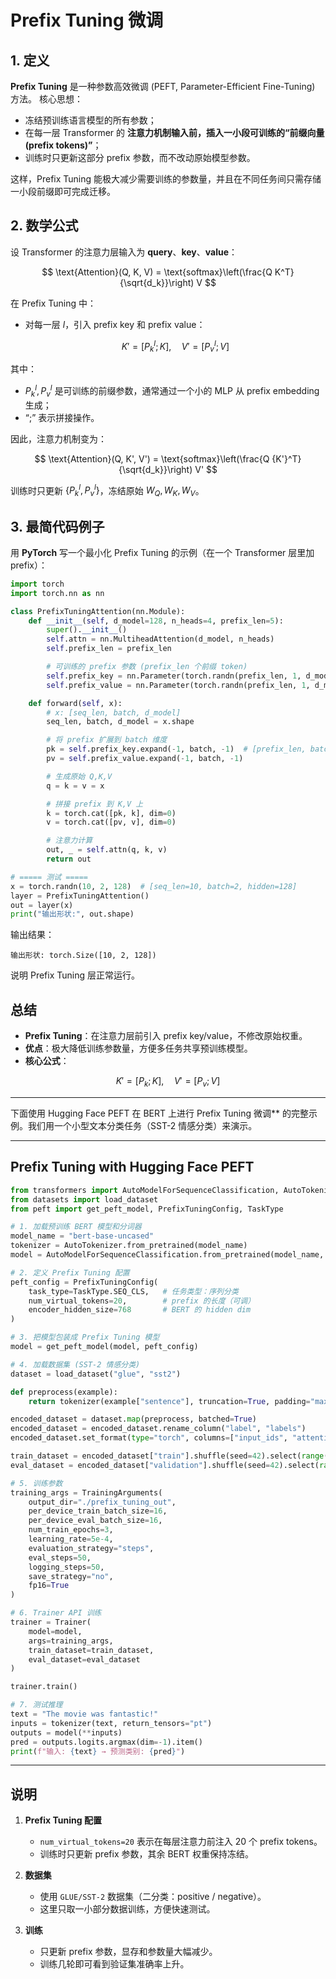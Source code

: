 # Prefix Tuning 微调


## 1. 定义

**Prefix Tuning** 是一种参数高效微调 (PEFT, Parameter-Efficient Fine-Tuning) 方法。
核心思想：

* 冻结预训练语言模型的所有参数；
* 在每一层 Transformer 的 **注意力机制输入前，插入一小段可训练的“前缀向量 (prefix tokens)”**；
* 训练时只更新这部分 prefix 参数，而不改动原始模型参数。

这样，Prefix Tuning 能极大减少需要训练的参数量，并且在不同任务间只需存储一小段前缀即可完成迁移。



## 2. 数学公式

设 Transformer 的注意力层输入为 **query**、**key**、**value**：

$$
\text{Attention}(Q, K, V) = \text{softmax}\left(\frac{Q K^T}{\sqrt{d_k}}\right) V
$$

在 Prefix Tuning 中：

* 对每一层 $l$，引入 prefix key 和 prefix value：

  $$
  K' = [P_k^l; K], \quad V' = [P_v^l; V]
  $$

其中：

* $P_k^l, P_v^l$ 是可训练的前缀参数，通常通过一个小的 MLP 从 prefix embedding 生成；
* “;” 表示拼接操作。

因此，注意力机制变为：

$$
\text{Attention}(Q, K', V') = \text{softmax}\left(\frac{Q {K'}^T}{\sqrt{d_k}}\right) V'
$$

训练时只更新 $\{P_k^l, P_v^l\}$，冻结原始 $W_Q, W_K, W_V$。


## 3. 最简代码例子

用 **PyTorch** 写一个最小化 Prefix Tuning 的示例（在一个 Transformer 层里加 prefix）：

```python
import torch
import torch.nn as nn

class PrefixTuningAttention(nn.Module):
    def __init__(self, d_model=128, n_heads=4, prefix_len=5):
        super().__init__()
        self.attn = nn.MultiheadAttention(d_model, n_heads)
        self.prefix_len = prefix_len

        # 可训练的 prefix 参数 (prefix_len 个前缀 token)
        self.prefix_key = nn.Parameter(torch.randn(prefix_len, 1, d_model))
        self.prefix_value = nn.Parameter(torch.randn(prefix_len, 1, d_model))

    def forward(self, x):
        # x: [seq_len, batch, d_model]
        seq_len, batch, d_model = x.shape

        # 将 prefix 扩展到 batch 维度
        pk = self.prefix_key.expand(-1, batch, -1)  # [prefix_len, batch, d_model]
        pv = self.prefix_value.expand(-1, batch, -1)

        # 生成原始 Q,K,V
        q = k = v = x

        # 拼接 prefix 到 K,V 上
        k = torch.cat([pk, k], dim=0)
        v = torch.cat([pv, v], dim=0)

        # 注意力计算
        out, _ = self.attn(q, k, v)
        return out

# ===== 测试 =====
x = torch.randn(10, 2, 128)  # [seq_len=10, batch=2, hidden=128]
layer = PrefixTuningAttention()
out = layer(x)
print("输出形状:", out.shape)
```

输出结果：

```
输出形状: torch.Size([10, 2, 128])
```

说明 Prefix Tuning 层正常运行。



## 总结

* **Prefix Tuning**：在注意力层前引入 prefix key/value，不修改原始权重。
* **优点**：极大降低训练参数量，方便多任务共享预训练模型。
* **核心公式**：

$$
K' = [P_k; K], \quad V' = [P_v; V]
$$

---

下面使用 Hugging Face PEFT 在 BERT 上进行 Prefix Tuning 微调** 的完整示例。我们用一个小型文本分类任务（SST-2 情感分类）来演示。

---

## Prefix Tuning with Hugging Face PEFT

```python
from transformers import AutoModelForSequenceClassification, AutoTokenizer, TrainingArguments, Trainer
from datasets import load_dataset
from peft import get_peft_model, PrefixTuningConfig, TaskType

# 1. 加载预训练 BERT 模型和分词器
model_name = "bert-base-uncased"
tokenizer = AutoTokenizer.from_pretrained(model_name)
model = AutoModelForSequenceClassification.from_pretrained(model_name, num_labels=2)

# 2. 定义 Prefix Tuning 配置
peft_config = PrefixTuningConfig(
    task_type=TaskType.SEQ_CLS,   # 任务类型：序列分类
    num_virtual_tokens=20,        # prefix 的长度（可调）
    encoder_hidden_size=768       # BERT 的 hidden dim
)

# 3. 把模型包装成 Prefix Tuning 模型
model = get_peft_model(model, peft_config)

# 4. 加载数据集 (SST-2 情感分类)
dataset = load_dataset("glue", "sst2")

def preprocess(example):
    return tokenizer(example["sentence"], truncation=True, padding="max_length", max_length=128)

encoded_dataset = dataset.map(preprocess, batched=True)
encoded_dataset = encoded_dataset.rename_column("label", "labels")
encoded_dataset.set_format(type="torch", columns=["input_ids", "attention_mask", "labels"])

train_dataset = encoded_dataset["train"].shuffle(seed=42).select(range(2000))  # 小样本演示
eval_dataset = encoded_dataset["validation"].shuffle(seed=42).select(range(500))

# 5. 训练参数
training_args = TrainingArguments(
    output_dir="./prefix_tuning_out",
    per_device_train_batch_size=16,
    per_device_eval_batch_size=16,
    num_train_epochs=3,
    learning_rate=5e-4,
    evaluation_strategy="steps",
    eval_steps=50,
    logging_steps=50,
    save_strategy="no",
    fp16=True
)

# 6. Trainer API 训练
trainer = Trainer(
    model=model,
    args=training_args,
    train_dataset=train_dataset,
    eval_dataset=eval_dataset
)

trainer.train()

# 7. 测试推理
text = "The movie was fantastic!"
inputs = tokenizer(text, return_tensors="pt")
outputs = model(**inputs)
pred = outputs.logits.argmax(dim=-1).item()
print(f"输入: {text} → 预测类别: {pred}")
```

---

## 说明

1. **Prefix Tuning 配置**

   * `num_virtual_tokens=20` 表示在每层注意力前注入 20 个 prefix tokens。
   * 训练时只更新 prefix 参数，其余 BERT 权重保持冻结。

2. **数据集**

   * 使用 `GLUE/SST-2` 数据集（二分类：positive / negative）。
   * 这里只取一小部分数据训练，方便快速测试。

3. **训练**

   * 只更新 prefix 参数，显存和参数量大幅减少。
   * 训练几轮即可看到验证集准确率上升。

